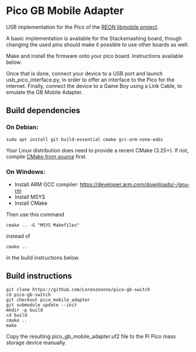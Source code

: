 # Pico GB Mobile Adapter

USB implementation for the Pico of the [REON libmobile project](https://github.com/REONTeam/libmobile).

A basic implementation is available for the Stacksmashing board, though changing the used pins should make it possible to use other boards as well.

Make and install the firmware onto your pico board. Instructions available below.

Once that is done, connect your device to a USB port and launch usb_pico_interface.py, in order to offer an interface to the Pico for the internet.
Finally, connect the device to a Game Boy using a Link Cable, to emulate the GB Mobile Adapter.

## Build dependencies

### On Debian:

```
sudo apt install git build-essential cmake gcc-arm-none-eabi
```

Your Linux distribution does need to provide a recent CMake (3.25+).
If not, compile [CMake from source](https://cmake.org/download/#latest) first.

### On Windows:

- Install ARM GCC compiler: https://developer.arm.com/downloads/-/gnu-rm
- Install MSYS
- Install CMake

Then use this command 
```
cmake .. -G "MSYS Makefiles"
```

instead of
```
cmake ..
```
in the build instructions below.

## Build instructions

```
git clone https://github.com/Lorenzooone/pico-gb-switch
cd pico-gb-switch
git checkout pico_mobile_adapter
git submodule update --init
mkdir -p build
cd build
cmake ..
make
```

Copy the resulting pico_gb_mobile_adapter.uf2 file to the Pi Pico mass storage device manually.
